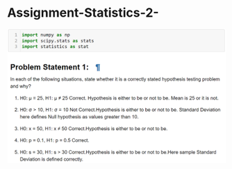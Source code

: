 # Assignment-Statistics-2-
![Image](https://github.com/Th-analytics/Assignment-Statistics-2-/blob/main/Images/1.PNG)
